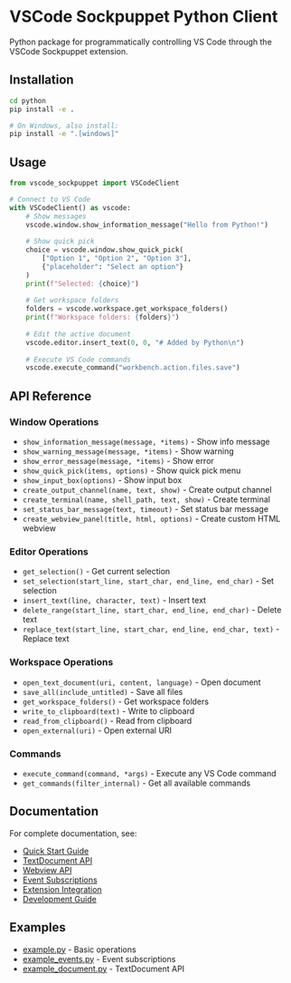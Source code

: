 # VSCode Sockpuppet Python Client

Python package for programmatically controlling VS Code through the VSCode Sockpuppet extension.

## Installation

```bash
cd python
pip install -e .

# On Windows, also install:
pip install -e ".[windows]"
```

## Usage

```python
from vscode_sockpuppet import VSCodeClient

# Connect to VS Code
with VSCodeClient() as vscode:
    # Show messages
    vscode.window.show_information_message("Hello from Python!")
    
    # Show quick pick
    choice = vscode.window.show_quick_pick(
        ["Option 1", "Option 2", "Option 3"],
        {"placeholder": "Select an option"}
    )
    print(f"Selected: {choice}")
    
    # Get workspace folders
    folders = vscode.workspace.get_workspace_folders()
    print(f"Workspace folders: {folders}")
    
    # Edit the active document
    vscode.editor.insert_text(0, 0, "# Added by Python\n")
    
    # Execute VS Code commands
    vscode.execute_command("workbench.action.files.save")
```

## API Reference

### Window Operations
- `show_information_message(message, *items)` - Show info message
- `show_warning_message(message, *items)` - Show warning
- `show_error_message(message, *items)` - Show error
- `show_quick_pick(items, options)` - Show quick pick menu
- `show_input_box(options)` - Show input box
- `create_output_channel(name, text, show)` - Create output channel
- `create_terminal(name, shell_path, text, show)` - Create terminal
- `set_status_bar_message(text, timeout)` - Set status bar message
- `create_webview_panel(title, html, options)` - Create custom HTML webview

### Editor Operations
- `get_selection()` - Get current selection
- `set_selection(start_line, start_char, end_line, end_char)` - Set selection
- `insert_text(line, character, text)` - Insert text
- `delete_range(start_line, start_char, end_line, end_char)` - Delete text
- `replace_text(start_line, start_char, end_line, end_char, text)` - Replace text

### Workspace Operations
- `open_text_document(uri, content, language)` - Open document
- `save_all(include_untitled)` - Save all files
- `get_workspace_folders()` - Get workspace folders
- `write_to_clipboard(text)` - Write to clipboard
- `read_from_clipboard()` - Read from clipboard
- `open_external(uri)` - Open external URI

### Commands
- `execute_command(command, *args)` - Execute any VS Code command
- `get_commands(filter_internal)` - Get all available commands

## Documentation

For complete documentation, see:
- [Quick Start Guide](../docs/QUICKSTART.md)
- [TextDocument API](../docs/DOCUMENT_API.md)
- [Webview API](../docs/WEBVIEW_API.md)
- [Event Subscriptions](../docs/EVENTS.md)
- [Extension Integration](../docs/EXTENSION_API.md)
- [Development Guide](../docs/DEVELOPMENT.md)

## Examples

- [example.py](example.py) - Basic operations
- [example_events.py](example_events.py) - Event subscriptions
- [example_document.py](example_document.py) - TextDocument API
